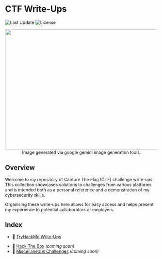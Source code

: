 # CTF Write-Ups
![Last Update](https://img.shields.io/github/last-commit/KieranPritchard/CTF-Write-Ups)
![License](https://img.shields.io/github/license/KieranPritchard/CTF-Write-Ups)

<div align=center>
  <img width="1584" height="396" alt="Untitled design" src="https://github.com/user-attachments/assets/e22d67d7-f084-4914-8042-ca01827f5b9d" />
  Image generated via google gemini image generation tools.
</div>

## Overview
Welcome to my repository of Capture The Flag (CTF) challenge write-ups. This collection showcases solutions to challenges from various platforms and is intended both as a personal reference and a demonstration of my cybersecurity skills.

Organising these write-ups here allows for easy access and helps present my experience to potential collaborators or employers.

## Index

- 🔐 [TryHackMe Write-Ups](https://github.com/KieranPritchard/CTF-Write-Ups/tree/main/TryHackMe)
<!-- Add more as your collection grows: -->
- 🎯 [Hack The Box](#) *(coming soon)*
- 🧩 [Miscellaneous Challenges](#) *(coming soon)*
